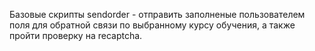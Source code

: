 Базовые скрипты sendorder - отправить заполненые пользователем поля для обратной связи по выбранному курсу обучения, а также пройти проверку на recaptcha.
